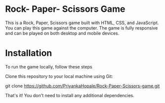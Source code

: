 # Rock- Paper- Scissors Game

This is a Rock, Paper, Scissors game built with HTML, CSS, and JavaScript. You can play this game against the computer. The game is fully responsive and can be played on both desktop and mobile devices.

# Installation

To run the game locally, follow these steps

Clone this repository to your local machine using Git:

git clone https://github.com/PriyankaHopale/Rock-Paper-Scissors-game.git

That's it! You don't need to install any additional dependencies.
